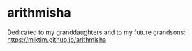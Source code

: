 # arithmisha
Dedicated to my granddaughters and to my future grandsons:
https://miktim.github.io/arithmisha
